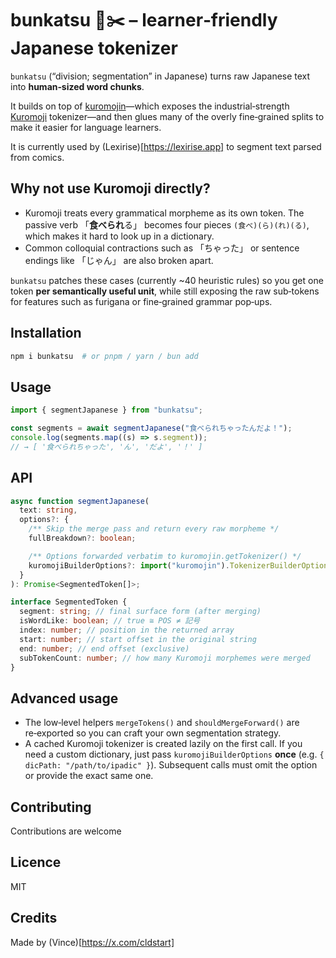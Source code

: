 # bunkatsu 🗾✂️ – learner‑friendly Japanese tokenizer

`bunkatsu` (“division; segmentation” in Japanese) turns raw Japanese text
into **human‑sized word chunks**.

It builds on top of
[kuromojin](https://github.com/ikatyang/kuromojin)—which exposes the
industrial‑strength [Kuromoji](https://www.atilika.org/) tokenizer—and then
glues many of the overly fine‑grained splits to make it easier for language learners.

It is currently used by (Lexirise)[https://lexirise.app] to segment text parsed from comics.

## Why not use Kuromoji directly?

- Kuromoji treats every grammatical morpheme as its own token. The passive
  verb 「**食べられ**る」 becomes four pieces `(食べ)(ら)(れ)(る)`, which makes it hard
  to look up in a dictionary.
- Common colloquial contractions such as 「ちゃった」 or sentence endings like
  「じゃん」 are also broken apart.

`bunkatsu` patches these cases (currently ~40 heuristic rules) so you get one
token **per semantically useful unit**, while still exposing the raw sub‑tokens
for features such as furigana or fine‑grained grammar pop‑ups.

## Installation

```bash
npm i bunkatsu  # or pnpm / yarn / bun add
```

## Usage

```ts
import { segmentJapanese } from "bunkatsu";

const segments = await segmentJapanese("食べられちゃったんだよ！");
console.log(segments.map((s) => s.segment));
// → [ '食べられちゃった', 'ん', 'だよ', '！' ]
```

## API

```ts
async function segmentJapanese(
  text: string,
  options?: {
    /** Skip the merge pass and return every raw morpheme */
    fullBreakdown?: boolean;

    /** Options forwarded verbatim to kuromojin.getTokenizer() */
    kuromojiBuilderOptions?: import("kuromojin").TokenizerBuilderOptions;
  }
): Promise<SegmentedToken[]>;

interface SegmentedToken {
  segment: string; // final surface form (after merging)
  isWordLike: boolean; // true ≅ POS ≠ 記号
  index: number; // position in the returned array
  start: number; // start offset in the original string
  end: number; // end offset (exclusive)
  subTokenCount: number; // how many Kuromoji morphemes were merged
}
```

## Advanced usage

- The low‑level helpers `mergeTokens()` and `shouldMergeForward()` are
  re‑exported so you can craft your own segmentation strategy.
- A cached Kuromoji tokenizer is created lazily on the first call. If you
  need a custom dictionary, just pass `kuromojiBuilderOptions` **once** (e.g.
  `{ dicPath: "/path/to/ipadic" }`). Subsequent calls must omit the option or
  provide the exact same one.

## Contributing

Contributions are welcome

## Licence

MIT

## Credits

Made by (Vince)[https://x.com/cldstart]
